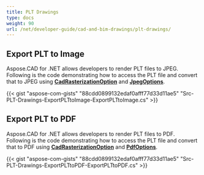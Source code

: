 ```yaml
---
title: PLT Drawings
type: docs
weight: 90
url: /net/developer-guide/cad-and-bim-drawings/plt-drawings/
---
```


## **Export PLT to Image**

Aspose.CAD for .NET allows developers to render PLT files to JPEG. Following is the code demonstrating how to access the PLT file and convert that to JPEG using [**CadRasterizationOption**](https://reference.aspose.com/cad/net/aspose.cad.imageoptions/cadrasterizationoptions) and [**JpegOptions**](https://reference.aspose.com/cad/net/aspose.cad.imageoptions/jpegoptions).

{{< gist "aspose-com-gists" "88cdd0899132edaf0afff77d33d11ae5" "Src-PLT-Drawings-ExportPLTtoImage-ExportPLTtoImage.cs" >}}

## **Export PLT to PDF**

Aspose.CAD for .NET allows developers to render PLT files to PDF. Following is the code demonstrating how to access the PLT file and convert that to PDF using [**CadRasterizationOption**](https://reference.aspose.com/cad/net/aspose.cad.imageoptions/cadrasterizationoptions) and [**PdfOptions**](https://reference.aspose.com/cad/net/aspose.cad.imageoptions/pdfoptions).

{{< gist "aspose-com-gists" "88cdd0899132edaf0afff77d33d11ae5" "Src-PLT-Drawings-ExportPLTtoPDF-ExportPLTtoPDF.cs" >}}
